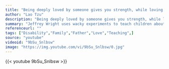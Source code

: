 ```yaml
---
title: "Being deeply loved by someone gives you strength, while loving someone deeply gives you courage."
author: "Lao Tzu"
description: "Being deeply loved by someone gives you strength, while loving someone deeply gives you courage. - Lao Tzu quotes from GetInspired365.com"
summary: "Jeffrey Wright uses wacky experiments to teach children about the universe, but it is his own personal story that teaches them the true meaning of life."
referenceurl: ""
tags: ["Disability","Family","Father","Love","Teaching",]
source: "youtube"
videoid: "9bSu_Snlbsw"
image: "https://img.youtube.com/vi/9bSu_Snlbsw/0.jpg"
---
```


{{< youtube 9bSu_Snlbsw >}}
